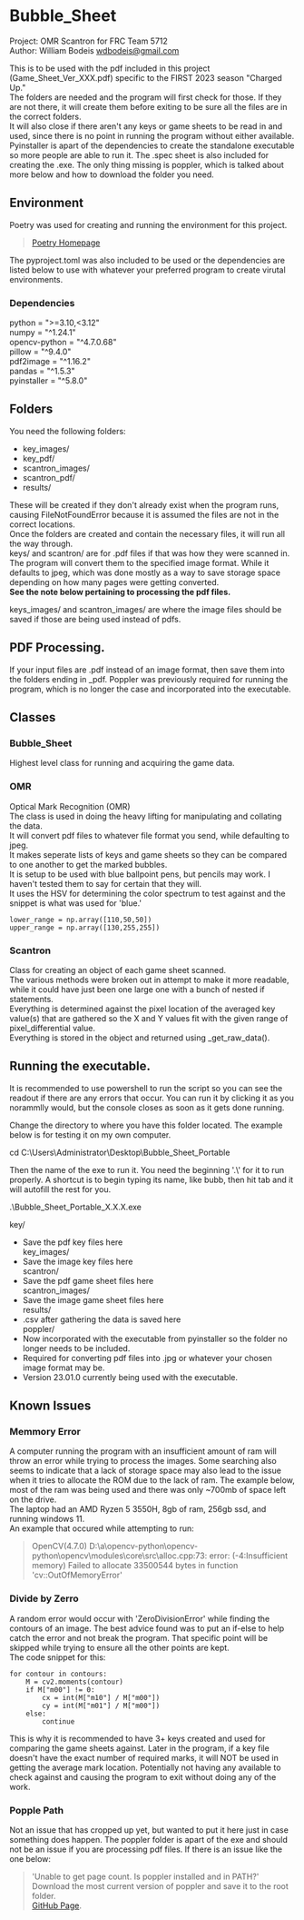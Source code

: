 # Bubble_Sheet
Project: OMR Scantron for FRC Team 5712  
Author: William Bodeis <wdbodeis@gmail.com>  

This is to be used with the pdf included in this project (Game_Sheet_Ver_XXX.pdf) specific to the FIRST 2023 season "Charged Up."  
The folders are needed and the program will first check for those. If they are not there, it will create them before exiting to be sure all the files are in the correct folders.  
It will also close if there aren't any keys or game sheets to be read in and used, since there is no point in running the program without either available.  
Pyinstaller is apart of the dependencies to create the standalone executable so more people are able to run it. The .spec sheet is also included for creating the .exe.
The only thing missing is poppler, which is talked about more below and how to download the folder you need.  

## Environment
Poetry was used for creating and running the environment for this project.  
> [Poetry Homepage](https://python-poetry.org/)  

The pyproject.toml was also included to be used or the dependencies are listed below to use with whatever your preferred program to create virutal environments.  

### Dependencies
python = ">=3.10,<3.12"  
numpy = "^1.24.1"  
opencv-python = "^4.7.0.68"  
pillow = "^9.4.0"  
pdf2image = "^1.16.2"  
pandas = "^1.5.3"  
pyinstaller = "^5.8.0"  

## Folders
You need the following folders:  
- key_images/
- key_pdf/
- scantron_images/
- scantron_pdf/
- results/  

These will be created if they don't already exist when the program runs, causing FileNotFoundError because it is assumed the files are not in the correct locations.  
Once the folders are created and contain the necessary files, it will run all the way through.  
keys/ and scantron/ are for .pdf files if that was how they were scanned in. The program will convert them to the specified image format. While it defaults to jpeg, which was done mostly as a way to save storage space depending on how many pages were getting converted.  
**See the note below pertaining to processing the pdf files.** 

keys_images/ and scantron_images/ are where the image files should be saved if those are being used instead of pdfs.  

## PDF Processing.
If your input files are .pdf instead of an image format, then save them into the folders ending in _pdf. Poppler was previously required for running the program, which is no longer the case and incorporated into the executable.  

## Classes
### Bubble_Sheet
Highest level class for running and acquiring the game data.  
### OMR
Optical Mark Recognition (OMR)  
The class is used in doing the heavy lifting for manipulating and collating the data.  
It will convert pdf files to whatever file format you send, while defaulting to jpeg.  
It makes seperate lists of keys and game sheets so they can be compared to one another to get the marked bubbles.  
It is setup to be used with blue ballpoint pens, but pencils may work. I haven't tested them to say for certain that they will.  
It uses the HSV for determining the color spectrum to test against and the snippet is what was used for 'blue.'  
```
lower_range = np.array([110,50,50])
upper_range = np.array([130,255,255])
```
  
### Scantron
Class for creating an object of each game sheet scanned.  
The various methods were broken out in attempt to make it more readable, while it could have just been one large one with a bunch of nested if statements.  
Everything is determined against the pixel location of the averaged key value(s) that are gathered so the X and Y values fit with the given range of pixel_differential value.  
Everything is stored in the object and returned using _get_raw_data(). 


## Running the executable. 
It is recommended to use powershell to run the script so you can see the readout if there are any errors that occur.
You can run it by clicking it as you norammlly would, but the console closes as soon as it gets done running.

Change the directory to where you have this folder located. The example below is for testing it on my own computer.

cd C:\Users\Administrator\Desktop\Bubble_Sheet_Portable

Then the name of the exe to run it. You need the beginning '.\\' for it to run properly.
A shortcut is to begin typing its name, like bubb, then hit tab and it will autofill the rest for you. 

.\Bubble_Sheet_Portable_X.X.X.exe

key/
- Save the pdf key files here  
key_images/
- Save the image key files here  
scantron/
- Save the pdf game sheet files here  
scantron_images/
- Save the image game sheet files here  
results/
- .csv after gathering the data is saved here  
poppler/
- Now incorporated with the executable from pyinstaller so the folder no longer needs to be included.
- Required for converting pdf files into .jpg or whatever your chosen image format may be.
- Version 23.01.0 currently being used with the executable.  

## Known Issues  
### Memmory Error
A computer running the program with an insufficient amount of ram will throw an error while trying to process the images. Some searching also seems to indicate that a lack of storage space may also lead to the issue when it tries to allocate the ROM due to the lack of ram. The example below, most of the ram was being used and there was only ~700mb of space left on the drive.  
The laptop had an AMD Ryzen 5 3550H, 8gb of ram, 256gb ssd, and running windows 11.  
An example that occured while attempting to run:  
> OpenCV(4.7.0) D:\a\opencv-python\opencv-python\opencv\modules\core\src\alloc.cpp:73: error: (-4:Insufficient memory) Failed to allocate 33500544 bytes in function 'cv::OutOfMemoryError'  

### Divide by Zerro
A random error would occur with 'ZeroDivisionError' while finding the contours of an image. The best advice found was to put an if-else to help catch the error and not break the program. That specific point will be skipped while trying to ensure all the other points are kept.  
The code snippet for this:  
```
for contour in contours:
    M = cv2.moments(contour)
    if M["m00"] != 0:
        cx = int(M["m10"] / M["m00"])
        cy = int(M["m01"] / M["m00"])
    else:
        continue
```
This is why it is recommended to have 3+ keys created and used for comparing the game sheets against. Later in the program, if a key file doesn't have the exact number of required marks, it will NOT be used in getting the average mark location. Potentially not having any available to check against and causing the program to exit without doing any of the work. 

### Popple Path
Not an issue that has cropped up yet, but wanted to put it here just in case something does happen. The poppler folder is apart of the exe and should not be an issue if you are processing pdf files. If there is an issue like the one below:  
> 'Unable to get page count. Is poppler installed and in PATH?'
Download the most current version of poppler and save it to the root folder.  
> [GitHub Page](https://github.com/oschwartz10612/poppler-windows).  